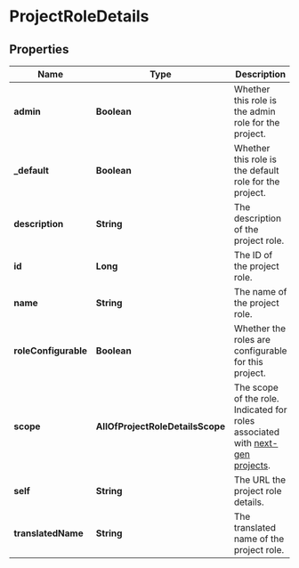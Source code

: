 # ProjectRoleDetails

## Properties
Name | Type | Description | Notes
------------ | ------------- | ------------- | -------------
**admin** | **Boolean** | Whether this role is the admin role for the project. |  [optional]
**_default** | **Boolean** | Whether this role is the default role for the project. |  [optional]
**description** | **String** | The description of the project role. |  [optional]
**id** | **Long** | The ID of the project role. |  [optional]
**name** | **String** | The name of the project role. |  [optional]
**roleConfigurable** | **Boolean** | Whether the roles are configurable for this project. |  [optional]
**scope** | **AllOfProjectRoleDetailsScope** | The scope of the role. Indicated for roles associated with [next-gen projects](https://confluence.atlassian.com/x/loMyO). |  [optional]
**self** | **String** | The URL the project role details. |  [optional]
**translatedName** | **String** | The translated name of the project role. |  [optional]

